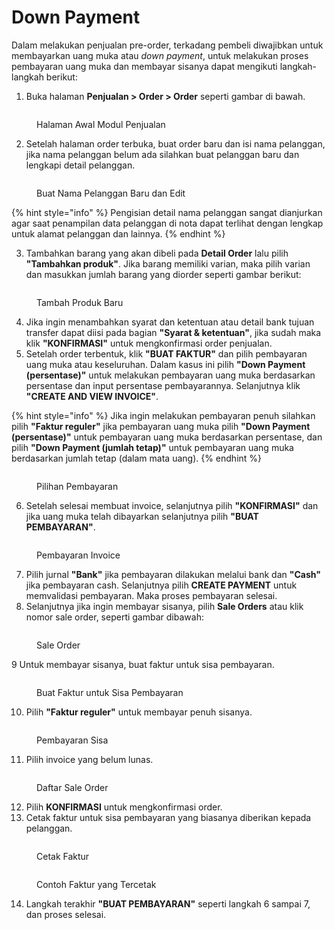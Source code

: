 # Down Payment

Dalam melakukan penjualan pre-order, terkadang pembeli diwajibkan untuk membayarkan uang muka atau _down payment_, untuk melakukan proses pembayaran uang muka dan membayar sisanya dapat mengikuti langkah-langkah berikut:

1. Buka halaman **Penjualan > Order > Order** seperti gambar di bawah.

<figure><img src="../../../.gitbook/assets/image (12).png" alt=""><figcaption><p>Halaman Awal Modul Penjualan</p></figcaption></figure>

2. Setelah halaman order terbuka, buat order baru dan isi nama pelanggan, jika nama pelanggan belum ada silahkan buat pelanggan baru dan lengkapi detail pelanggan.

<figure><img src="../../../.gitbook/assets/image (13).png" alt=""><figcaption><p>Buat Nama Pelanggan Baru dan Edit</p></figcaption></figure>

{% hint style="info" %}
Pengisian detail nama pelanggan sangat dianjurkan agar saat penampilan data pelanggan di nota dapat terlihat dengan lengkap untuk alamat pelanggan dan lainnya.
{% endhint %}

3. Tambahkan barang yang akan dibeli pada **Detail Order** lalu pilih **"Tambahkan produk"**. Jika barang memiliki varian, maka pilih varian dan masukkan jumlah barang yang diorder seperti gambar berikut:

<figure><img src="../../../.gitbook/assets/image (14).png" alt=""><figcaption><p>Tambah Produk Baru</p></figcaption></figure>

4. Jika ingin menambahkan syarat dan ketentuan atau detail bank tujuan transfer dapat diisi pada bagian **"Syarat & ketentuan"**, jika sudah maka klik **"KONFIRMASI"** untuk mengkonfirmasi order penjualan.
5. Setelah order terbentuk, klik **"BUAT FAKTUR"** dan pilih pembayaran uang muka atau keseluruhan. Dalam kasus ini pilih **"Down Payment (persentase)"** untuk melakukan pembayaran uang muka berdasarkan persentase dan input persentase pembayarannya. Selanjutnya klik **"CREATE AND VIEW INVOICE"**.

{% hint style="info" %}
Jika ingin melakukan pembayaran penuh silahkan pilih **"Faktur reguler"** jika pembayaran uang muka pilih **"Down Payment (persentase)"** untuk pembayaran uang muka berdasarkan persentase, dan pilih **"Down Payment (jumlah tetap)"** untuk pembayaran uang muka berdasarkan jumlah tetap (dalam mata uang).
{% endhint %}

<figure><img src="../../../.gitbook/assets/image (15).png" alt=""><figcaption><p>Pilihan Pembayaran</p></figcaption></figure>

6. Setelah selesai membuat invoice, selanjutnya pilih **"KONFIRMASI"** dan jika uang muka telah dibayarkan selanjutnya pilih **"BUAT PEMBAYARAN"**.

<figure><img src="../../../.gitbook/assets/image (16).png" alt=""><figcaption><p>Pembayaran Invoice</p></figcaption></figure>

7. Pilih jurnal **"Bank"** jika pembayaran dilakukan melalui bank dan **"Cash"** jika pembayaran cash. Selanjutnya pilih **CREATE PAYMENT** untuk memvalidasi pembayaran. Maka proses pembayaran selesai.
8. Selanjutnya jika ingin membayar sisanya, pilih **Sale Orders** atau klik nomor sale order, seperti gambar dibawah:

<figure><img src="../../../.gitbook/assets/image (17).png" alt=""><figcaption><p>Sale Order</p></figcaption></figure>

9 Untuk membayar sisanya, buat faktur untuk sisa pembayaran.

<figure><img src="../../../.gitbook/assets/image (18).png" alt=""><figcaption><p>Buat Faktur untuk Sisa Pembayaran</p></figcaption></figure>

10. Pilih **"Faktur reguler"** untuk membayar penuh sisanya.

<figure><img src="../../../.gitbook/assets/image (19).png" alt=""><figcaption><p>Pembayaran Sisa</p></figcaption></figure>

11. Pilih invoice yang belum lunas.

<figure><img src="../../../.gitbook/assets/image (20).png" alt=""><figcaption><p>Daftar Sale Order</p></figcaption></figure>

12. Pilih **KONFIRMASI** untuk mengkonfirmasi order.
13. Cetak faktur untuk sisa pembayaran yang biasanya diberikan kepada pelanggan.

<figure><img src="../../../.gitbook/assets/image (23).png" alt=""><figcaption><p>Cetak Faktur</p></figcaption></figure>

<figure><img src="../../../.gitbook/assets/image (24).png" alt=""><figcaption><p>Contoh Faktur yang Tercetak</p></figcaption></figure>

14. Langkah terakhir **"BUAT PEMBAYARAN"** seperti langkah 6 sampai 7, dan proses selesai.
